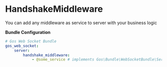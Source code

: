 # HandshakeMiddleware

You can add any middleware as service to server with your business logic  
 

**Bundle Configuration**

```yaml
# Gos Web Socket Bundle
gos_web_socket:
    server:
        handshake_middleware: 
            - @some_service # implements Gos\Bundle\WebSocketBundle\Server\App\Stack\HandshakeMiddlewareInterface
```
